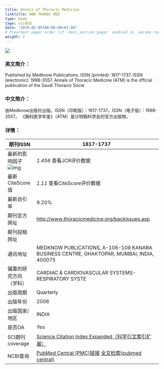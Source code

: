 ```yaml
---
title: Annals of Thoracic Medicine
linktitle: ANN THORAC MED
type: book
tage: sci杂志
date: "2019-05-05T00:00:00+01:00"
# Prev/next pager order (if `docs_section_pager` enabled in `params.toml`)
weight: 2
---
```

![](https://i.loli.net/2021/03/13/wihIHozBRF1mrVf.jpg)

### **英文简介：**

Published by Medknow Publications. ISSN (printed): 1817-1737. ISSN (electronic): 1998-3557. Annals of Thoracic Medicine (ATM) is the official publication of the Saudi Thoracic Socie

### **中文简介：**

由Medknow出版社出版。ISSN（印刷版）：1817-1737。ISSN（电子版）：1998-3557。 《胸科医学年鉴》（ATM）是沙特胸科学会的官方出版物。

### **详情：**

| 期刊ISSN                                                     | 1817-1737                                                    |
| ------------------------------------------------------------ | ------------------------------------------------------------ |
| 最新的影响因子![img](https://www.shengsci.com/static/index/images/latest.png) | *1.456* 查看JCR评价数据                                      |
| 最新CiteScore值                                              | *1.11* 查看CiteScore评价数据                                 |
| 最新自引率                                                   | 9.20%                                                        |
| 期刊官方网址                                                 | http://www.thoracicmedicine.org/backissues.asp               |
| 期刊投稿网址                                                 |                                                              |
| 通讯地址                                                     | MEDKNOW PUBLICATIONS, A-108-109 KANARA BUSINESS CENTRE, GHAKTOPAR, MUMBAI, INDIA, 400075 |
| 偏重的研究方向（学科）                                       | CARDIAC & CARDIOVASCULAR SYSTEMS-RESPIRATORY SYSTE           |
| 出版周期                                                     | Quarterly                                                    |
| 出版年份                                                     | 2006                                                         |
| 出版国家/地区                                                | INDIA                                                        |
| 是否OA                                                       | *Yes*                                                        |
| SCI期刊coverage                                              | [Science Citation Index Expanded（科学引文索引扩展）](http://mjl.clarivate.com/cgi-bin/jrnlst/jlresults.cgi?PC=D&ISSN=1817-1737) |
| NCBI查询                                                     | [PubMed Central (PMC)链接](http://www.ncbi.nlm.nih.gov/nlmcatalog?term=1817-1737[ISSN]) [全文检索(pubmed central)](http://www.ncbi.nlm.nih.gov/pmc?term=1817-1737) |